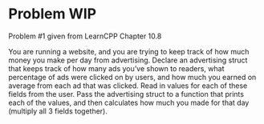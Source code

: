 
# Problem WIP

Problem #1 given from LearnCPP Chapter 10.8

You are running a website, and you are trying to keep track of how much money you make per day from advertising. Declare an advertising struct that keeps track of how many ads you’ve shown to readers, what percentage of ads were clicked on by users, and how much you earned on average from each ad that was clicked. Read in values for each of these fields from the user. Pass the advertising struct to a function that prints each of the values, and then calculates how much you made for that day (multiply all 3 fields together).